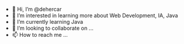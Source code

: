 - 👋 Hi, I’m @dehercar
- 👀 I’m interested in learning more about Web Development, IA, Java
- 🌱 I’m currently learning Java
- 💞️ I’m looking to collaborate on ...
- 📫 How to reach me ...

<!---
dehercar/dehercar is a ✨ special ✨ repository because its `README.md` (this file) appears on your GitHub profile.
You can click the Preview link to take a look at your changes.
--->
